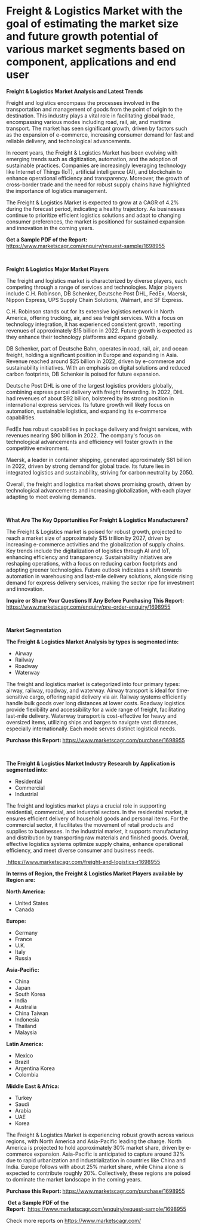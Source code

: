 <p><h1>Freight & Logistics Market with the goal of estimating the market size and future growth potential of various market segments based on component, applications and end user</h1></p><p><strong>Freight & Logistics Market Analysis and Latest Trends</strong></p>
<p><p>Freight and logistics encompass the processes involved in the transportation and management of goods from the point of origin to the destination. This industry plays a vital role in facilitating global trade, encompassing various modes including road, rail, air, and maritime transport. The market has seen significant growth, driven by factors such as the expansion of e-commerce, increasing consumer demand for fast and reliable delivery, and technological advancements.</p><p>In recent years, the Freight & Logistics Market has been evolving with emerging trends such as digitization, automation, and the adoption of sustainable practices. Companies are increasingly leveraging technology like Internet of Things (IoT), artificial intelligence (AI), and blockchain to enhance operational efficiency and transparency. Moreover, the growth of cross-border trade and the need for robust supply chains have highlighted the importance of logistics management. </p><p>The Freight & Logistics Market is expected to grow at a CAGR of 4.2% during the forecast period, indicating a healthy trajectory. As businesses continue to prioritize efficient logistics solutions and adapt to changing consumer preferences, the market is positioned for sustained expansion and innovation in the coming years.</p></p>
<p><strong>Get a Sample PDF of the Report:&nbsp;</strong> <a href="https://www.marketscagr.com/enquiry/request-sample/1698955?utm_campaign=3076&utm_medium=2&utm_source=Github&utm_content=ia&utm_term=09032025&utm_id=freight-logistics">https://www.marketscagr.com/enquiry/request-sample/1698955</a></p>
<p>&nbsp;</p>
<p><strong>Freight & Logistics Major Market Players</strong></p>
<p><p>The freight and logistics market is characterized by diverse players, each competing through a range of services and technologies. Major players include C.H. Robinson, DB Schenker, Deutsche Post DHL, FedEx, Maersk, Nippon Express, UPS Supply Chain Solutions, Walmart, and SF Express.</p><p>C.H. Robinson stands out for its extensive logistics network in North America, offering trucking, air, and sea freight services. With a focus on technology integration, it has experienced consistent growth, reporting revenues of approximately $15 billion in 2022. Future growth is expected as they enhance their technology platforms and expand globally.</p><p>DB Schenker, part of Deutsche Bahn, operates in road, rail, air, and ocean freight, holding a significant position in Europe and expanding in Asia. Revenue reached around $25 billion in 2022, driven by e-commerce and sustainability initiatives. With an emphasis on digital solutions and reduced carbon footprints, DB Schenker is poised for future expansion.</p><p>Deutsche Post DHL is one of the largest logistics providers globally, combining express parcel delivery with freight forwarding. In 2022, DHL had revenues of about $92 billion, bolstered by its strong position in international express services. Its future growth will likely focus on automation, sustainable logistics, and expanding its e-commerce capabilities.</p><p>FedEx has robust capabilities in package delivery and freight services, with revenues nearing $90 billion in 2022. The company's focus on technological advancements and efficiency will foster growth in the competitive environment.</p><p>Maersk, a leader in container shipping, generated approximately $81 billion in 2022, driven by strong demand for global trade. Its future lies in integrated logistics and sustainability, striving for carbon neutrality by 2050.</p><p>Overall, the freight and logistics market shows promising growth, driven by technological advancements and increasing globalization, with each player adapting to meet evolving demands.</p></p>
<p>&nbsp;</p>
<p><strong>What Are The Key Opportunities For Freight & Logistics Manufacturers?</strong></p>
<p><p>The Freight & Logistics market is poised for robust growth, projected to reach a market size of approximately $15 trillion by 2027, driven by increasing e-commerce activities and the globalization of supply chains. Key trends include the digitalization of logistics through AI and IoT, enhancing efficiency and transparency. Sustainability initiatives are reshaping operations, with a focus on reducing carbon footprints and adopting greener technologies. Future outlook indicates a shift towards automation in warehousing and last-mile delivery solutions, alongside rising demand for express delivery services, making the sector ripe for investment and innovation.</p></p>
<p><strong>Inquire or Share Your Questions If Any Before Purchasing This Report:</strong> <a href="https://www.marketscagr.com/enquiry/pre-order-enquiry/1698955?utm_campaign=3076&utm_medium=2&utm_source=Github&utm_content=ia&utm_term=09032025&utm_id=freight-logistics">https://www.marketscagr.com/enquiry/pre-order-enquiry/1698955</a></p>
<p>&nbsp;</p>
<p><strong>Market Segmentation</strong></p>
<p><strong>The Freight & Logistics Market Analysis by types is segmented into:</strong></p>
<p><ul><li>Airway</li><li>Railway</li><li>Roadway</li><li>Waterway</li></ul></p>
<p><p>The freight and logistics market is categorized into four primary types: airway, railway, roadway, and waterway. Airway transport is ideal for time-sensitive cargo, offering rapid delivery via air. Railway systems efficiently handle bulk goods over long distances at lower costs. Roadway logistics provide flexibility and accessibility for a wide range of freight, facilitating last-mile delivery. Waterway transport is cost-effective for heavy and oversized items, utilizing ships and barges to navigate vast distances, especially internationally. Each mode serves distinct logistical needs.</p></p>
<p><strong>Purchase this Report:&nbsp;</strong><a href="https://www.marketscagr.com/purchase/1698955?utm_campaign=3076&utm_medium=2&utm_source=Github&utm_content=ia&utm_term=09032025&utm_id=freight-logistics">https://www.marketscagr.com/purchase/1698955</a></p>
<p>&nbsp;</p>
<p><strong>The Freight & Logistics Market Industry Research by Application is segmented into:</strong></p>
<p><ul><li>Residential</li><li>Commercial</li><li>Industrial</li></ul></p>
<p><p>The freight and logistics market plays a crucial role in supporting residential, commercial, and industrial sectors. In the residential market, it ensures efficient delivery of household goods and personal items. For the commercial sector, it facilitates the movement of retail products and supplies to businesses. In the industrial market, it supports manufacturing and distribution by transporting raw materials and finished goods. Overall, effective logistics systems optimize supply chains, enhance operational efficiency, and meet diverse consumer and business needs.</p></p>
<p><a href="https://www.marketscagr.com/freight-and-logistics-r1698955?utm_campaign=3076&utm_medium=2&utm_source=Github&utm_content=ia&utm_term=09032025&utm_id=freight-logistics">&nbsp;https://www.marketscagr.com/freight-and-logistics-r1698955</a></p>
<p><strong>In terms of Region, the Freight & Logistics Market Players available by Region are:</strong></p>
<p>
    <p> <strong> North America: </strong>
        <ul>
            <li>United States</li>
            <li>Canada</li>
        </ul>
        </p> 
    <p> <strong> Europe: </strong>
        <ul>
            <li>Germany</li>
            <li>France</li>
            <li>U.K.</li>
            <li>Italy</li>
            <li>Russia</li>
        </ul>
        </p> 
    <p> <strong> Asia-Pacific: </strong>
        <ul>
            <li>China</li>
            <li>Japan</li>
            <li>South Korea</li>
            <li>India</li>
            <li>Australia</li>
            <li>China Taiwan</li>
            <li>Indonesia</li>
            <li>Thailand</li>
            <li>Malaysia</li>
        </ul>
        </p> 
    <p> <strong> Latin America: </strong>
        <ul>
            <li>Mexico</li>
            <li>Brazil</li>
            <li>Argentina Korea</li>
            <li>Colombia</li>
        </ul>
        </p> 
    <p> <strong> Middle East & Africa: </strong>
        <ul>
            <li>Turkey</li>
            <li>Saudi</li>
            <li>Arabia</li>
            <li>UAE</li>
            <li>Korea</li>
        </ul>
    </p>
    </p>
<p><p>The Freight & Logistics Market is experiencing robust growth across various regions, with North America and Asia-Pacific leading the charge. North America is projected to hold approximately 30% market share, driven by e-commerce expansion. Asia-Pacific is anticipated to capture around 32% due to rapid urbanization and industrialization in countries like China and India. Europe follows with about 25% market share, while China alone is expected to contribute roughly 20%. Collectively, these regions are poised to dominate the market landscape in the coming years.</p></p>
<p><strong>Purchase this Report: </strong><a href="https://www.marketscagr.com/purchase/1698955?utm_campaign=3076&utm_medium=2&utm_source=Github&utm_content=ia&utm_term=09032025&utm_id=freight-logistics">https://www.marketscagr.com/purchase/1698955</a></p>
<p>&nbsp;<strong>Get a Sample PDF of the Report:&nbsp;&nbsp;</strong><a href="https://www.marketscagr.com/enquiry/request-sample/1698955?utm_campaign=3076&utm_medium=2&utm_source=Github&utm_content=ia&utm_term=09032025&utm_id=freight-logistics">https://www.marketscagr.com/enquiry/request-sample/1698955</a></p>
<p><strong></strong></p>
<p>Check more reports on <a href="https://www.marketscagr.com/?utm_campaign=3076&utm_medium=2&utm_source=Github&utm_content=ia&utm_term=09032025&utm_id=freight-logistics">https://www.marketscagr.com/</a></p>